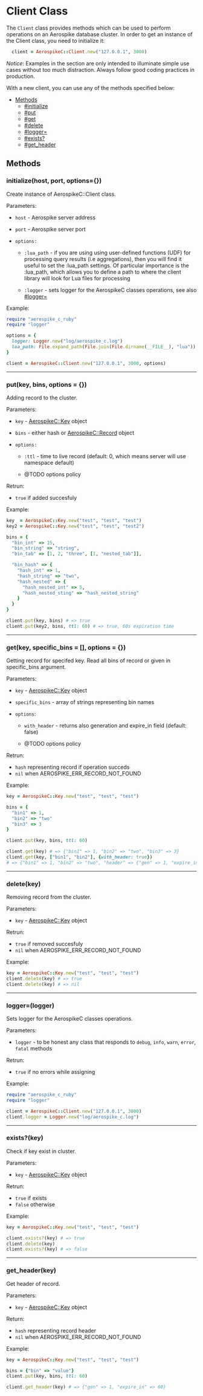 # Client Class

The `Client` class provides methods which can be used to perform operations on an Aerospike
database cluster. In order to get an instance of the Client class, you need to initialize it:

```ruby
  client = AerospikeC::Client.new("127.0.0.1", 3000)
```

*Notice*: Examples in the section are only intended to illuminate simple use cases without too much distraction. Always follow good coding practices in production.

With a new client, you can use any of the methods specified below:

- [Methods](#methods)
  - [#initialize](#initialize)
  - [#put](#put)
  - [#get](#get)
  - [#delete](#delete)
  - [#logger=](#logger=)
  - [#exists?](#exists?)
  - [#get_header](#get_header)


<a name="methods"></a>
## Methods

<!--===============================================================================-->
<!-- initialize -->
<a name="initialize"></a>

### initialize(host, port, options={})

Create instance of AerospikeC::Client class.

Parameters:

- `host`    - Aerospike server address
- `port`    - Aerospike server port
- `options:`

  - `:lua_path` - if you are using using user-defined functions (UDF) for processing query results (i.e aggregations), then you will find it useful to set the :lua_path settings. Of particular importance is the :lua_path, which allows you to define a path to where the client library will look for Lua files for processing

  - `:logger` - sets logger for the AerospikeC classes operations, see also [#logger=](#logger=)

Example:

```ruby
require "aerospike_c_ruby"
require "logger"

options = {
  logger: Logger.new("log/aerospike_c.log")
  lua_path: File.expand_path(File.join(File.dirname(__FILE__), "lua"))
}

client = AerospikeC::Client.new("127.0.0.1", 3000, options)
```

<!--===============================================================================-->
<hr/>
<!-- put -->
<a name="put"></a>

### put(key, bins, options = {})

Adding record to the cluster.

Parameters:

- `key`  - [AerospikeC::Key](key.md) object
- `bins` - either hash or [AerospikeC::Record](record.md) object
- `options:`

  - `:ttl` - time to live record (default: 0, which means server will use namespace default)

  - @TODO options policy

Retrun:
- `true` if added succesfuly

Example:

```ruby
key  = AerospikeC::Key.new("test", "test", "test")
key2 = AerospikeC::Key.new("test", "test", "test2")

bins = {
  "bin_int" => 15,
  "bin_string" => "string",
  "bin_tab" => [1, 2, "three", [1, "nested_tab"]],

  "bin_hash" => {
    "hash_int" => 1,
    "hash_string" => "two",
    "hash_nested" => {
      "hash_nested_int" => 5,
      "hash_nested_sting" => "hash_nested_string"
    }
  }
}

client.put(key, bins) # => true
client.put(key2, bins, ttl: 60) # => true, 60s expiration time
```

<!--===============================================================================-->
<hr/>
<!-- get -->
<a name="get"></a>

### get(key, specific_bins = [], options = {})

Getting record for specifed key. Read all bins of record or given in specific_bins argument.

Parameters:

- `key`           - [AerospikeC::Key](key.md) object
- `specific_bins` - array of strings representing bin names
- `options`:

  - `with_header` - returns also generation and expire_in field (default: false)

  - @TODO options policy

Retrun:
- `hash` representing record if operation succeds
- `nil` when AEROSPIKE_ERR_RECORD_NOT_FOUND

Example:

```ruby
key = AerospikeC::Key.new("test", "test", "test")

bins = {
  "bin1" => 1,
  "bin2" => "two"
  "bin3" => 3
}

client.put(key, bins, ttl: 60)

client.get(key) # => {"bin1" => 1, "bin2" => "two", "bin3" => 3}
client.get(key, ["bin1", "bin2"], {with_header: true})
# => {"bin1" => 1, "bin2" => "two", "header" => {"gen" => 1, "expire_in" => 60}}
```

<!--===============================================================================-->
<hr/>
<!-- delete -->
<a name="delete"></a>

### delete(key)

Removing record from the cluster.

Parameters:

- `key` - [AerospikeC::Key](key.md) object

Retrun:
- `true` if removed succesfuly
- `nil` when AEROSPIKE_ERR_RECORD_NOT_FOUND

Example:

```ruby
key = AerospikeC::Key.new("test", "test", "test")
client.delete(key) # => true
client.delete(key) # => nil
```

<!--===============================================================================-->
<hr/>
<!-- logger= -->
<a name="logger="></a>

### logger=(logger)

Sets logger for the AerospikeC classes operations.

Parameters:

- `logger` - to be honest any class that responds to `debug`, `info`, `warn`, `error`, `fatal` methods

Retrun:

- `true` if no errors while assigning

Example:

```ruby
require "aerospike_c_ruby"
require "logger"

client = AerospikeC::Client.new("127.0.0.1", 3000)
client.logger = Logger.new("log/aerospike_c.log")
```

<!--===============================================================================-->
<hr/>
<!-- exists? -->
<a name="exists?"></a>

### exists?(key)

Check if key exist in cluster.

Parameters:

- `key` - [AerospikeC::Key](key.md) object

Retrun:
- `true` if exists
- `false` otherwise

Example:

```ruby
key = AerospikeC::Key.new("test", "test", "test")

client.exists?(key) # => true
client.delete(key)
client.exists?(key) # => false
```

<!--===============================================================================-->
<hr/>
<!-- get_header -->
<a name="get_header"></a>

### get_header(key)

Get header of record.

Parameters:

- `key` - [AerospikeC::Key](key.md) object

Return:
- `hash` representing record header
- `nil` when AEROSPIKE_ERR_RECORD_NOT_FOUND

Example:

```ruby
key = AerospikeC::Key.new("test", "test", "test")

bins = {"bin" => "value"}
client.put(key, bins, ttl: 60)

client.get_header(key) # => {"gen" => 1, "expire_in" => 60}
```